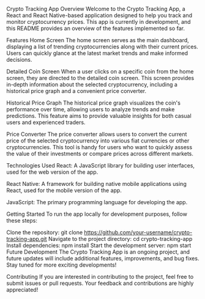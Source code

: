 
Crypto Tracking App
Overview
Welcome to the Crypto Tracking App, a React and React Native-based application designed to help you track and monitor cryptocurrency prices. This app is currently in development, and this README provides an overview of the features implemented so far.

Features
Home Screen
The home screen serves as the main dashboard, displaying a list of trending cryptocurrencies along with their current prices. Users can quickly glance at the latest market trends and make informed decisions.

Detailed Coin Screen
When a user clicks on a specific coin from the home screen, they are directed to the detailed coin screen. This screen provides in-depth information about the selected cryptocurrency, including a historical price graph and a convenient price converter.

Historical Price Graph
The historical price graph visualizes the coin's performance over time, allowing users to analyze trends and make predictions. This feature aims to provide valuable insights for both casual users and experienced traders.

Price Converter
The price converter allows users to convert the current price of the selected cryptocurrency into various fiat currencies or other cryptocurrencies. This tool is handy for users who want to quickly assess the value of their investments or compare prices across different markets.

Technologies Used
React: A JavaScript library for building user interfaces, used for the web version of the app.

React Native: A framework for building native mobile applications using React, used for the mobile version of the app.

JavaScript: The primary programming language for developing the app.

Getting Started
To run the app locally for development purposes, follow these steps:

Clone the repository: git clone https://github.com/your-username/crypto-tracking-app.git
Navigate to the project directory: cd crypto-tracking-app
Install dependencies: npm install
Start the development server: npm start
Future Development
The Crypto Tracking App is an ongoing project, and future updates will include additional features, improvements, and bug fixes. Stay tuned for more exciting developments!

Contributing
If you are interested in contributing to the project, feel free to submit issues or pull requests. Your feedback and contributions are highly appreciated!

